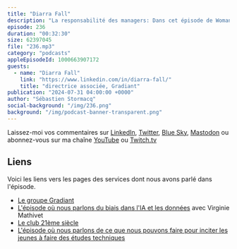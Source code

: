 ```yaml
---
title: "Diarra Fall"
description: "La responsabilité des managers: Dans cet épisode de Woman in Tech, nous parlons des rôles et responsabilités des managers, et en particulier des femmes managers, dans l'impact organisationel sur la diversité, l'équité et l'inclusion. Diarra partage avec nous des actions concrètes qu'elle et son équipe mettent en place pour assurer la diversité lors du recrutement et des développements de carrière."
episode: 236
duration: "00:32:30"
size: 62397045
file: "236.mp3"
category: "podcasts"
appleEpisodeId: 1000663907172
guests:
  - name: "Diarra Fall"
    link: "https://www.linkedin.com/in/diarra-fall/"
    title: "directrice associée, Gradiant"
publication: "2024-07-31 04:00:00 +0000"
author: "Sébastien Stormacq"
social-background: "/img/236.png"
background: "/img/podcast-banner-transparent.png"
---
```


Laissez-moi vos commentaires sur [LinkedIn](https://www.linkedin.com/in/sebastienstormacq/), [Twitter](https://twitter.com/sebsto), [Blue Sky](https://bsky.app/profile/sebsto.bsky.social), [Mastodon](https://awscommunity.social/@sebsto) ou abonnez-vous sur ma chaîne [YouTube](https://www.youtube.com/sebsto) ou [Twitch.tv](https://www.twitch.tv/sebAWS)

## Liens

Voici les liens vers les pages des services dont nous avons parlé dans l'épisode.

- [Le groupe Gradiant](https://www.gradiant.fr/)
- [L'épisode où nous parlons du biais dans l'IA et les données](https://francais.podcast.go-aws.com/web/podcasts/episode_230/index.html) avec Virginie Mathivet
- [Le club 21ème siècle](https://club21siecle.org/qui-sommes-nous)
- [L'épisode où nous parlons de ce que nous pouvons faire pour inciter les jeunes à faire des études techniques](https://francais.podcast.go-aws.com/web/podcasts/episode_233/index.html)

